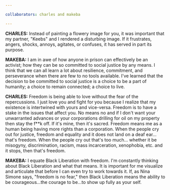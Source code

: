 ```yaml
---

collaborators: charles and makeba

---
```


**CHARLES:** Instead of painting a flowery image for you, it was important that my partner, "Keebs" and I rendered a disturbing image. If it frustrates, angers, shocks, annoys, agitates, or confuses, it has served in part its purpose.

**MAKEBA:** I am in awe of how anyone in prison can effectively be an activist; how they can be so committed to social justice by any means. I think that we can all learn a lot about resilience, commitment, and perseverance when there are few to no tools available. I've learned that the decision to be committed to social justice is a choice to be a part of humanity; a choice to remain connected; a choice to live.

**CHARLES:** Freedom is being able to love without the fear of the repercussions. I just love you and fight for you because I realize that my existence is intertwined with yours and vice-versa. Freedom is to have a stake in the issues that affect you. No means no and if I don't want your unwarranted advances or your corporations drilling for oil on my property then stay the f**k off. If it's mine, then it's sacred. Freedom means me as a human being having more rights than a corporation. When the people cry out for justice, freedom and equality and it does not land on a deaf ear... that's freedom. When the people cry out that's too much... whether it be misogyny, discrimination, racism, mass incarceration, xenophobia, etc. and it stops, then that's freedom.

**MAKEBA:** I equate Black Liberation with freedom. I'm constantly thinking about Black Liberation and what that means. It is important for me visualize and articulate that before I can even try to work towards it. If, as Nina Simone says, "freedom is no fear," then Black Liberation means the ability to be courageous...the courage to be...to show up fully as your self.

